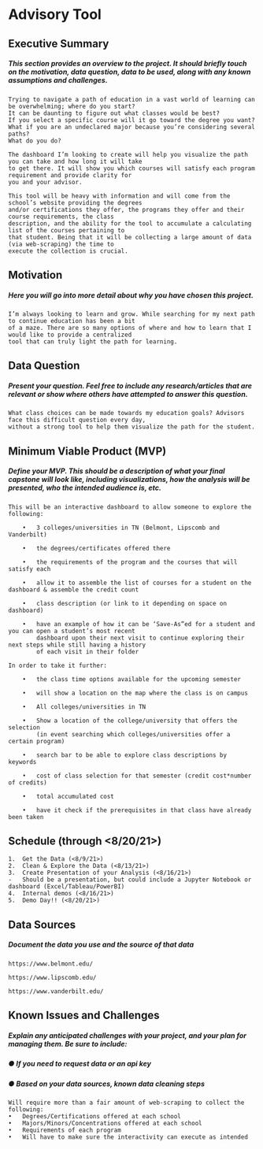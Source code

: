 # Advisory Tool
## Executive Summary
##### This section provides an overview to the project. It should briefly touch on the motivation, data question, data to be used, along with any known assumptions and challenges. 

    Trying to navigate a path of education in a vast world of learning can be overwhelming; where do you start?
    It can be daunting to figure out what classes would be best?
    If you select a specific course will it go toward the degree you want?
    What if you are an undeclared major because you’re considering several paths?
    What do you do?
    
    The dashboard I’m looking to create will help you visualize the path you can take and how long it will take
    to get there. It will show you which courses will satisfy each program requirement and provide clarity for
    you and your advisor.

    This tool will be heavy with information and will come from the school’s website providing the degrees
    and/or certifications they offer, the programs they offer and their course requirements, the class
    description, and the ability for the tool to accumulate a calculating list of the courses pertaining to
    that student. Being that it will be collecting a large amount of data (via web-scraping) the time to
    execute the collection is crucial.


## Motivation
##### Here you will go into more detail about why you have chosen this project.

    I’m always looking to learn and grow. While searching for my next path to continue education has been a bit
    of a maze. There are so many options of where and how to learn that I would like to provide a centralized
    tool that can truly light the path for learning.

## Data Question
##### Present your question. Feel free to include any research/articles that are relevant or show where others have attempted to answer this question.

    What class choices can be made towards my education goals? Advisors face this difficult question every day,
    without a strong tool to help them visualize the path for the student.

## Minimum Viable Product (MVP)

##### Define your MVP. This should be a description of what your final capstone will look like, including visualizations, how the analysis will be presented, who the intended audience is, etc.

    This will be an interactive dashboard to allow someone to explore the following:

        •	3 colleges/universities in TN (Belmont, Lipscomb and Vanderbilt)

        •	the degrees/certificates offered there

        •	the requirements of the program and the courses that will satisfy each

        •	allow it to assemble the list of courses for a student on the dashboard & assemble the credit count

        •	class description (or link to it depending on space on dashboard)

        •	have an example of how it can be ‘Save-As”ed for a student and you can open a student’s most recent
            dashboard upon their next visit to continue exploring their next steps while still having a history
            of each visit in their folder

    In order to take it further:

        •	the class time options available for the upcoming semester
  
        •	will show a location on the map where the class is on campus
  
        •	All colleges/universities in TN
   
        •	Show a location of the college/university that offers the selection
            (in event searching which colleges/universities offer a certain program)
    
        •	search bar to be able to explore class descriptions by keywords
    
        •	cost of class selection for that semester (credit cost*number of credits)
    
        •	total accumulated cost
    
        •	have it check if the prerequisites in that class have already been taken

## Schedule (through <8/20/21>)
    1.	Get the Data (<8/9/21>)
    2.	Clean & Explore the Data (<8/13/21>)
    3.	Create Presentation of your Analysis (<8/16/21>)
    -	Should be a presentation, but could include a Jupyter Notebook or dashboard (Excel/Tableau/PowerBI)
    4.	Internal demos (<8/16/21>)
    5.	Demo Day!! (<8/20/21>)

## Data Sources
##### Document the data you use and the source of that data

    https://www.belmont.edu/

    https://www.lipscomb.edu/

    https://www.vanderbilt.edu/

## Known Issues and Challenges
##### Explain any anticipated challenges with your project, and your plan for managing them. Be sure to include:
##### ●	    If you need to request data or an api key

##### ●	    Based on your data sources, known data cleaning steps

    Will require more than a fair amount of web-scraping to collect the following:
    •	Degrees/Certifications offered at each school
    •	Majors/Minors/Concentrations offered at each school
    •	Requirements of each program
    •	Will have to make sure the interactivity can execute as intended

